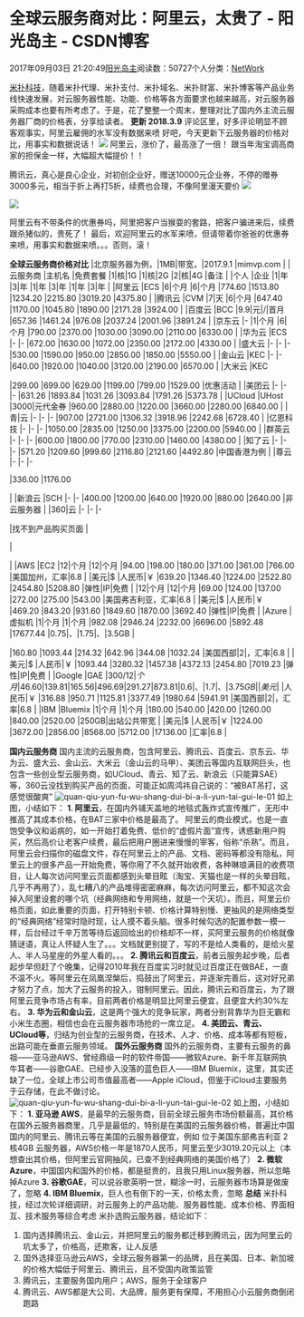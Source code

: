 
# 全球云服务商对比：阿里云，太贵了 - 阳光岛主 - CSDN博客

2017年09月03日 21:20:49[阳光岛主](https://me.csdn.net/sunboy_2050)阅读数：50727个人分类：[NetWork																](https://blog.csdn.net/sunboy_2050/article/category/698436)



[米扑科技](http://mimvp.com/)，随着米扑代理、米扑支付、米扑域名、米扑财富、米扑博客等产品业务线快速发展，对云服务器性能、功能、价格等各方面要求也越来越高，对云服务器采购成本也要有所考虑了。于是，花了整整一个周末，整理对比了国内外主流云服务器厂商的价格表，分享给读者。
**更新 2018.3.9**
评论区里，好多评论明显不顾客观事实，阿里云雇佣的水军没有数据来喷
好吧，今天更新下云服务器的价格对比，用事实和数据说话！
![](https://img-blog.csdn.net/20180309194559724)
阿里云，涨价了，最高涨了一倍！ 跟当年淘宝调高商家的担保金一样，大幅超大幅提价！！

腾讯云，真心是良心企业，对初创企业好，赠送10000元企业券，不停的赠券3000多元，相当于折上再打5折，续费也合理，不像阿里漫天要价
![](https://img-blog.csdn.net/20180309195441360)

![](https://img-blog.csdn.net/20180309195724652)

阿里云有不带条件的优惠券吗，阿里把客户当猴耍的套路，把客户骗进来后，续费跟杀猪似的，贵死了！
最后，欢迎阿里云的水军来喷，但请带着你爸爸的优惠券来喷，用事实和数据来喷。。。否则，滚！


**全球云服务商价格对比**
|北京服务器为例，|1MB|带宽，|2017.9.1
|mimvp.com
|
|云服务商
|主机名
|免费套餐
|1|核|1G
|1|核|2G
|2|核|4G
|备注
|
|个人
|企业
|1|年
|3|年
|1|年
|3|年
|1|年
|3|年
|
|阿里云
|ECS
|6|个月
|6|个月
|774.60
|1513.80
|1234.20
|2215.80
|3019.20
|4375.80
|
|腾讯云
|CVM
|7|天
|6|个月
|647.40
|1170.00
|1045.80
|1890.00
|2171.28
|3924.00
|
|百度云
|BCC
|9.9|元|/|首月
|657.36
|1461.24
|976.08
|2037.24
|2001.96
|3891.24
|
|京东云
|-
|1|个月
|6|个月
|790.00
|2370.00
|1030.00
|3090.00
|2110.00
|6330.00
|
|华为云
|ECS
|-
|-
|672.00
|1630.00
|1072.00
|2350.00
|2172.00
|4330.00
|
|盛大云
|-
|-
|-
|530.00
|1590.00
|950.00
|2850.00
|1850.00
|5550.00
|
|金山云
|KEC
|-
|-
|640.00
|1920.00
|1040.00
|3120.00
|2190.00
|6570.00
|
|大米云
|KEC

|299.00
|699.00
|629.00
|1199.00
|799.00
|1529.00
|优惠活动
|
|美团云
|-
|-
|-
|631.26
|1893.84
|1031.26
|3093.84
|1791.26
|5373.78
|
|UCloud
|UHost
|3000|元代金券
|960.00
|2880.00
|1220.00
|3660.00
|2280.00
|6840.00
|
|青|云
|-
|-
|-
|907.00
|2721.00
|1306.32
|3918.96
|2242.68
|6728.40
|
|亿恩科技
|-
|-
|-
|1050.00
|2835.00
|1250.00
|3375.00
|2200.00
|5940.00
|
|群英云
|-
|-
|-
|600.00
|1800.00
|770.00
|2310.00
|1460.00
|4380.00
|
|知了云
|-
|-
|-
|571.20
|1209.60
|999.60
|2116.80
|2121.60
|4492.80
|中国香港为例
|
|尊云
|-
|-
|-

|336.00
|1176.00

|
|新浪云
|SCH
|-
|-
|400.00
|1200.00
|640.00
|1920.00
|880.00
|2640.00
|非云服务器
|
|360|云
|-
|-
|-



|找不到产品购买页面
|





|





|
|AWS
|EC2
|12|个月
|12|个月
|94.00
|198.00
|180.00
|371.00
|361.00
|766.00
|美国加州，汇率|6.8
|
|美元|$
|人民币|￥
|639.20
|1346.40
|1224.00
|2522.80
|2454.80
|5208.80
|弹性|IP|免费
|
|12|个月
|12|个月
|69.00
|124.00
|137.00
|272.00
|275.00
|543.00
|美国弗吉利亚，汇率|6.8
|
|美元|$
|人民币|￥
|469.20
|843.20
|931.60
|1849.60
|1870.00
|3692.40
|弹性|IP|免费
|
|Azure
|虚拟机
|1|个月
|1|个月
|982.08
|2946.24
|2232.00
|6696.00
|5892.48
|17677.44
|0.75|、|1.75|、|3.5GB
|

|160.80
|1093.44
|214.32
|642.96
|344.08
|1032.24
|美国西部|2|，汇率|6.8
|
|美元|$
|人民币|￥
|1093.44
|3280.32
|1457.38
|4372.13
|2454.80
|7019.23
|弹性|IP|免费
|
|Google
|GAE
|$300 / 12|个月
|46.60
|139.81
|165.56
|496.69
|291.27
|873.81
|0.6|、|1.7|、|3.75GB
|
|美元|$
|人民币|￥
|316.88
|950.71
|1125.81
|3377.49
|1980.64
|5941.91
|美国西部|2|，汇率|6.8
|
|IBM
|Bluemix
|1|个月
|1|个月
|180.00
|540.00
|420.00
|1260.00
|840.00
|2520.00
|250GB|出站公共带宽
|
|美元|$
|人民币|￥
|1224.00
|3672.00
|2856.00
|8568.00
|5712.00
|17136.00
|汇率|6.8
|

**国内云服务商**
国内主流的云服务商，包含阿里云、腾讯云、百度云、京东云、华为云、盛大云、金山云、大米云（金山云的马甲）、美团云等国内互联网巨头，也包含一些创业型云服务商，如UCloud、青云、知了云、新浪云（只能算SAE）等，360云没找到购买产品的页面，可能正如周鸿祎自己说的：“被BAT吊打，这感觉很酸爽”
![quan-qiu-yun-fu-wu-shang-dui-bi-a-li-yun-tai-gui-le-01](http://blog.mimvp.com/wp-content/uploads/2017/09/quan-qiu-yun-fu-wu-shang-dui-bi-a-li-yun-tai-gui-le-01-1024x576.png)
如上图，小结如下：
**1. 阿里云**，在国内外铺天盖地的地毯式轰炸式宣传推广，无形中推高了其成本价格，在BAT三家中价格是最高了。
阿里云的商业模式，也是一直饱受争议和诟病的，如一开始打着免费、低价的“虚假片面”宣传，诱惑新用户购买，然后高价让老客户续费，最后把用户圈进来慢慢的宰客，俗称“杀熟”。而且，阿里云会扫描你的磁盘文件，存在阿里云上的产品、文档、密码等都没有隐私，阿里云上的很多产品一开始免费，等你用了不久就开始收费，各种琳琅满目的收费项目，让人每次访问阿里云页面都感到头晕目眩（淘宝、天猫也是一样的头晕目眩，几乎不再用了），乱七糟八的产品堆得密密麻麻，每次访问阿里云，都不知这次会掉入阿里设套的哪个坑（经典网络和专用网络，就是一个天坑）。而且，阿里云价格页面，如此重要的页面，打开特别卡顿、价格计算特别慢、更抽风的是网络类型的“经典网络”经常时隐时现，让人摸不着头脑。很多时候勾选的配置参数一模一样，后台经过千辛万苦等待后返回给出的价格却不一样，买阿里云服务的价格就像猜谜语，真让人怀疑人生了。。。文档就更别提了，写的不是给人类看的，是给火星人、半人马星座的外星人看的。。。
**2. 腾讯云和百度云**，前者云服务起步晚，后者起步早但赶了个晚集，记得2010年我在百度实习时就见过百度正在做BAE，一直不温不火。等阿里云在凤凰涅槃后，捣鼓出了阿里云，并逐渐完善后，这对好兄弟才努力了点，加大了云服务的投入，钳制阿里云。因此，腾讯云和百度云，为了跟阿里云竞争市场占有率，目前两者价格是明显比阿里云便宜，且便宜大约30%左右。
**3. 华为云和金山云**，这是两个强大的竞争玩家，两者分别背靠华为巨无霸和小米生态圈，相信也会在云服务器市场抢的一席立足。
**4. 美团云、青云、UCloud等**，归结为创业型的云服务商，在技术、人才、价格、成本等都有短板，出路可能在垂直云服务领域。
**国外云服务商**
国外的云服务商，主要有云服务的鼻祖——亚马逊AWS、曾经鼎级一时的软件帝国——微软Azure、新千年互联网执牛耳者——谷歌GAE、已经步入没落的蓝色巨人——IBM Bluemix，这里，其实还缺了一位，全球上市公司市值最高者——Apple iCloud，但鉴于iCloud主要服务于云存储，在此不做讨论。
![quan-qiu-yun-fu-wu-shang-dui-bi-a-li-yun-tai-gui-le-02](http://blog.mimvp.com/wp-content/uploads/2017/09/quan-qiu-yun-fu-wu-shang-dui-bi-a-li-yun-tai-gui-le-02-1024x415.png)
如上图，小结如下：
**1. 亚马逊 AWS**，是最早的云服务商，目前全球云服务市场份额最高，其价格在国外云服务器商里，几乎是最低的，特别是在美国的云服务器价格，普遍比中国国内的阿里云、腾讯云等在美国的云服务器便宜，例如 位于美国东部弗吉利亚 2核4GB 云服务器，AWS价格一年是1870人民币，阿里云至少3019.20元以上（本想查出其价格，但阿里云官网抽风，已查不到经典网络的美国价格了）
**2. 微软Azure**，中国国内和国外的价格，都是挺贵的，且我只用Linux服务器，所以忽略掉Azure
**3. 谷歌GAE**，可以说谷歌英明一世，糊涂一时，云服务器市场算是做废了，忽略
**4. IBM Bluemix**，巨人也有倒下的一天，价格太贵，忽略
**总结**
米扑科技，经过次轮详细调研，对云服务上的产品功能、服务器性能、成本价格、界面相互、技术服务等综合考虑
米扑选购云服务器，结论如下：
1. 国内选择腾讯云、金山云，并把阿里云的服务都迁移到腾讯云，因为阿里云的坑太多了，价格高，还欺客，让人反感
2. 国外选择亚马逊云AWS，全球云服务器第一的品牌，且在美国、日本、新加坡的价格大幅低于阿里云、腾讯云，且不受国内政策监管
3. 腾讯云，主要服务国内用户；AWS，服务于全球客户
4. 腾讯云、AWS都是大公司、大品牌，服务更有保障，不用担心小云服务商倒闭跑路



